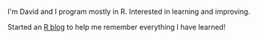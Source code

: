 I'm David and I program mostly in R. Interested in learning and improving.

Started an [R blog](https://dephilli.github.io/) to help me remember everything I have learned! 

<!---
dephilli/dephilli is a ✨ special ✨ repository because its `README.md` (this file) appears on your GitHub profile.
You can click the Preview link to take a look at your changes.
--->
